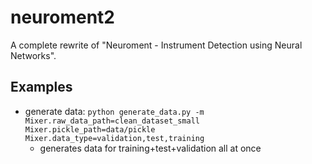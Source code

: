 # neuroment2

A complete rewrite of "Neuroment - Instrument Detection using Neural Networks".

## Examples

- generate data: `python generate_data.py -m Mixer.raw_data_path=clean_dataset_small Mixer.pickle_path=data/pickle Mixer.data_type=validation,test,training`
  - generates data for training+test+validation all at once

